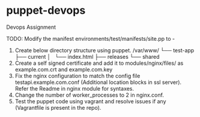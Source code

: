 # puppet-devops
Devops Assignment

TODO:
Modify the manifest environments/test/manifests/site.pp to - 
1. Create below directory structure using puppet.
/var/www/
└── test-app
    ├── current
    │   └── index.html
    ├── releases
    └── shared
2. Create a self signed certificate and add it to modules/nginx/files/ as example.com.crt and example.com.key
3. Fix the nginx configuration to match the config file testapi.example.com.conf (Additional location blocks in ssl server). Refer the Readme in nginx module for syntaxes.
4. Change the number of worker_processes to 2 in nginx.conf.
5. Test the puppet code using vagrant and resolve issues if any (Vagrantfile is present in the repo).
